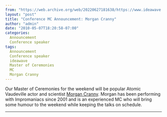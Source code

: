 ```yaml
---
from: "https://web.archive.org/web/20220627181638/https://www.ideawave.ca/conference-mc-announcement-morgan-cranny/"
layout: "post"
title: "Conference MC Announcement: Morgan Cranny"
author: "admin"
date: "2010-05-07T18:20:58-07:00"
categories:
  Announcement
  Conference speaker
tags: 
  Announcement
  Conference speaker
  ideawave
  Master of Ceremonies
  MC
  Morgan Cranny
---
```


Our Master of Ceremonies for the weekend will be popular Atomic Vaudeville actor and scientist [Morgan Cranny](http://www.morgancranny.com/). Morgan has been performing with Impromaniacs since 2001 and is an experienced MC who will bring some humour to the weekend while keeping the talks on schedule.

* * *
